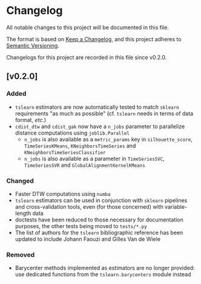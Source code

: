 # Changelog
All notable changes to this project will be documented in this file.

The format is based on 
[Keep a Changelog](https://keepachangelog.com/en/1.0.0/),
and this project adheres to 
[Semantic Versioning](https://semver.org/spec/v2.0.0.html).

Changelogs for this project are recorded in this file since v0.2.0.

## [v0.2.0]

### Added

* `tslearn` estimators are now automatically tested to match `sklearn` 
requirements "as much as possible" (cf. `tslearn` needs in 
terms of data format, _etc._)
* `cdist_dtw` and `cdist_gak` now have a `n_jobs` parameter to parallelize
distance computations using `joblib.Parallel`
  * `n_jobs` is also available as a `metric_params` key in 
  `silhouette_score`, `TimeSeriesKMeans`, `KNeighborsTimeSeries` and 
  `KNeighborsTimeSeriesClassifier`
  * `n_jobs` is also available as a parameter in `TimeSeriesSVC`,
  `TimeSeriesSVR` and `GlobalAlignmentKernelKMeans`

### Changed

* Faster DTW computations using `numba`
* `tslearn` estimators can be used in conjunction with `sklearn` pipelines and
cross-validation tools, even (for those concerned) with variable-length data
* doctests have been reduced to those necessary for documentation purposes, the
other tests being moved to `tests/*.py`
* The list of authors for the `tslearn` bibliographic reference has been 
updated to include Johann Faouzi and Gilles Van de Wiele

### Removed

* Barycenter methods implemented as estimators are no longer provided: use
dedicated functions from the `tslearn.barycenters` module instead
